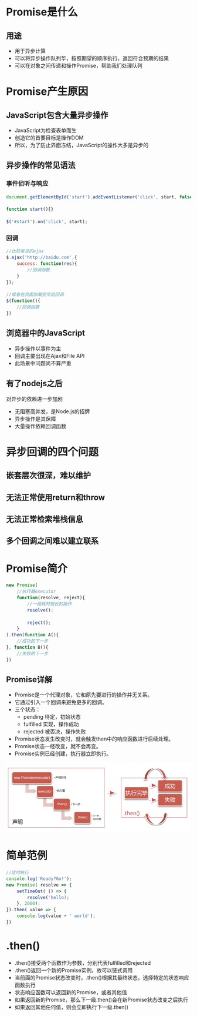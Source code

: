 # Promise是什么
## 用途
- 用于异步计算
- 可以将异步操作队列华，按照期望的顺序执行，返回符合预期的结果
- 可以在对象之间传递和操作Promise，帮助我们处理队列

# Promise产生原因
## JavaScript包含大量异步操作
- JavaScript为检查表单而生
- 创造它的首要目标是操作DOM
- 所以，为了防止界面冻结，JavaScript的操作大多是异步的

## 异步操作的常见语法
### 事件侦听与响应
```js
document.getElementById('start').addEventListener('click', start, false);

function start(){}

$('#start').on('click', start);
```
### 回调
```js
//比较常见的ajax
$.ajax('http://baidu.com',{
    success: function(res){
        //回调函数
    }
});

//或者在页面加载完毕后回调
$(function(){
    //回调函数
})

```

## 浏览器中的JavaScript
- 异步操作以事件为主
- 回调主要出现在Ajax和File API
- 此场景中问题尚不算严重

## 有了nodejs之后
对异步的依赖进一步加剧
- 无阻塞高并发，是Node.js的招牌
- 异步操作是其保障
- 大量操作依赖回调函数

# 异步回调的四个问题
## 嵌套层次很深，难以维护
## 无法正常使用return和throw
## 无法正常检索堆栈信息
## 多个回调之间难以建立联系

# Promise简介
```js
new Promise(
    //执行器executor
    function(resolve, reject){
        //一段耗时很长的操作
        resolve();

        reject();
    }
).then(function A(){
    //成功的下一步
}, function B(){
    //失败的下一步
})
```

## Promise详解
- Promise是一个代理对象，它和原先要进行的操作并无关系。
- 它通过引入一个回调来避免更多的回调。
- 三个状态：
    - pending 待定，初始状态
    - fulfilled 实现，操作成功
    - rejected 被否决，操作失败
- Promise状态发生改变时，就会触发then中的响应函数进行后续处理。
- Promise状态一经改变，就不会再变。
- Promise实例已经创建，执行器立即执行。

![](./img/promise生命周期.png)

# 简单范例
```js
//定时执行
console.log('Ready?Go!');
new Promise( resolve => {
    setTimeOut( () => {
        resolve('hello);
    }, 2000);
}).then( value => {
    console.log(value + ' world');
})

```

# .then()
- .then()接受两个函数作为参数，分别代表fulfilled和rejected
- .then()返回一个新的Promise实例，故可以链式调用
- 当前面的Promise状态改变时，.then()根据其最终状态，选择特定的状态响应函数执行
- 状态响应函数可以返回新的Promise，或者其他值
- 如果返回新的Promise，那么下一级.then()会在新Promise状态改变之后执行
- 如果返回其他任何值，则会立即执行下一级.then()
